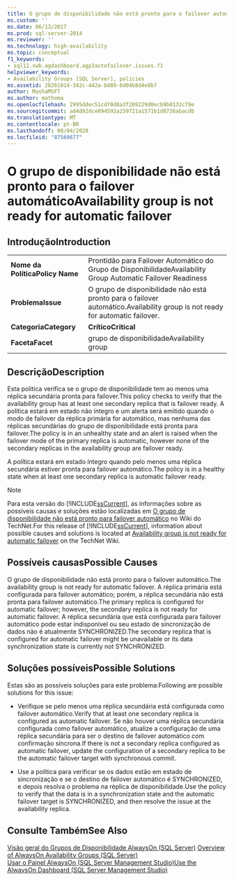 ```yaml
---
title: O grupo de disponibilidade não está pronto para o failover automático | Microsoft Docs
ms.custom: ''
ms.date: 06/13/2017
ms.prod: sql-server-2014
ms.reviewer: ''
ms.technology: high-availability
ms.topic: conceptual
f1_keywords:
- sql12.swb.agdashboard.agp3autofailover.issues.f1
helpviewer_keywords:
- Availability Groups [SQL Server], policies
ms.assetid: 28261014-342c-442a-bd89-6d04b8d4e8b7
author: MashaMSFT
ms.author: mathoma
ms.openlocfilehash: 2995ddec51cd70d8a3f209229d0ecb9b0132c79e
ms.sourcegitcommit: ad4d92dce894592a259721a1571b1d8736abacdb
ms.translationtype: MT
ms.contentlocale: pt-BR
ms.lasthandoff: 08/04/2020
ms.locfileid: "87569677"
---
```

# <a name="availability-group-is-not-ready-for-automatic-failover"></a><span data-ttu-id="e1b26-102">O grupo de disponibilidade não está pronto para o failover automático</span><span class="sxs-lookup"><span data-stu-id="e1b26-102">Availability group is not ready for automatic failover</span></span>
    
## <a name="introduction"></a><span data-ttu-id="e1b26-103">Introdução</span><span class="sxs-lookup"><span data-stu-id="e1b26-103">Introduction</span></span>  
  
|||  
|-|-|  
|<span data-ttu-id="e1b26-104">**Nome da Política**</span><span class="sxs-lookup"><span data-stu-id="e1b26-104">**Policy Name**</span></span>|<span data-ttu-id="e1b26-105">Prontidão para Failover Automático do Grupo de Disponibilidade</span><span class="sxs-lookup"><span data-stu-id="e1b26-105">Availability Group Automatic Failover Readiness</span></span>|  
|<span data-ttu-id="e1b26-106">**Problema**</span><span class="sxs-lookup"><span data-stu-id="e1b26-106">**Issue**</span></span>|<span data-ttu-id="e1b26-107">O grupo de disponibilidade não está pronto para o failover automático.</span><span class="sxs-lookup"><span data-stu-id="e1b26-107">Availability group is not ready for automatic failover.</span></span>|  
|<span data-ttu-id="e1b26-108">**Categoria**</span><span class="sxs-lookup"><span data-stu-id="e1b26-108">**Category**</span></span>|<span data-ttu-id="e1b26-109">**Crítico**</span><span class="sxs-lookup"><span data-stu-id="e1b26-109">**Critical**</span></span>|  
|<span data-ttu-id="e1b26-110">**Faceta**</span><span class="sxs-lookup"><span data-stu-id="e1b26-110">**Facet**</span></span>|<span data-ttu-id="e1b26-111">grupo de disponibilidade</span><span class="sxs-lookup"><span data-stu-id="e1b26-111">Availability group</span></span>|  
  
## <a name="description"></a><span data-ttu-id="e1b26-112">Descrição</span><span class="sxs-lookup"><span data-stu-id="e1b26-112">Description</span></span>  
 <span data-ttu-id="e1b26-113">Esta política verifica se o grupo de disponibilidade tem ao menos uma réplica secundária pronta para failover.</span><span class="sxs-lookup"><span data-stu-id="e1b26-113">This policy checks to verify that the availability group has at least one secondary replica that is failover ready.</span></span> <span data-ttu-id="e1b26-114">A política estará em estado não íntegro e um alerta será emitido quando o modo de failover da réplica primária for automático, mas nenhuma das réplicas secundárias do grupo de disponibilidade está pronta para failover.</span><span class="sxs-lookup"><span data-stu-id="e1b26-114">The policy is in an unhealthy state and an alert is raised when the failover mode of the primary replica is automatic, however none of the secondary replicas in the availability group are failover ready.</span></span>  
  
 <span data-ttu-id="e1b26-115">A política estará em estado íntegro quando pelo menos uma réplica secundária estiver pronta para failover automático.</span><span class="sxs-lookup"><span data-stu-id="e1b26-115">The policy is in a healthy state when at least one secondary replica is automatic failover ready.</span></span>  
  
> [!NOTE]  
>  <span data-ttu-id="e1b26-116">Para esta versão do [!INCLUDE[ssCurrent](../../../includes/sscurrent-md.md)], as informações sobre as possíveis causas e soluções estão localizadas em [O grupo de disponibilidade não está pronto para failover automático](https://go.microsoft.com/fwlink/p/?LinkId=220851) no Wiki do TechNet.</span><span class="sxs-lookup"><span data-stu-id="e1b26-116">For this release of [!INCLUDE[ssCurrent](../../../includes/sscurrent-md.md)], information about possible causes and solutions is located at [Availability group is not ready for automatic failover](https://go.microsoft.com/fwlink/p/?LinkId=220851) on the TechNet Wiki.</span></span>  
  
## <a name="possible-causes"></a><span data-ttu-id="e1b26-117">Possíveis causas</span><span class="sxs-lookup"><span data-stu-id="e1b26-117">Possible Causes</span></span>  
 <span data-ttu-id="e1b26-118">O grupo de disponibilidade não está pronto para o failover automático.</span><span class="sxs-lookup"><span data-stu-id="e1b26-118">The availability group is not ready for automatic failover.</span></span> <span data-ttu-id="e1b26-119">A réplica primária está configurada para failover automático; porém, a réplica secundária não está pronta para failover automático.</span><span class="sxs-lookup"><span data-stu-id="e1b26-119">The primary replica is configured for automatic failover; however, the secondary replica is not ready for automatic failover.</span></span> <span data-ttu-id="e1b26-120">A réplica secundária que está configurada para failover automático pode estar indisponível ou seu estado de sincronização de dados não é atualmente SYNCHRONIZED.</span><span class="sxs-lookup"><span data-stu-id="e1b26-120">The secondary replica that is configured for automatic failover might be unavailable or its data synchronization state is currently not SYNCHRONIZED.</span></span>  
  
## <a name="possible-solutions"></a><span data-ttu-id="e1b26-121">Soluções possíveis</span><span class="sxs-lookup"><span data-stu-id="e1b26-121">Possible Solutions</span></span>  
 <span data-ttu-id="e1b26-122">Estas são as possíveis soluções para este problema:</span><span class="sxs-lookup"><span data-stu-id="e1b26-122">Following are possible solutions for this issue:</span></span>  
  
-   <span data-ttu-id="e1b26-123">Verifique se pelo menos uma réplica secundária está configurada como failover automático.</span><span class="sxs-lookup"><span data-stu-id="e1b26-123">Verify that at least one secondary replica is configured as automatic failover.</span></span> <span data-ttu-id="e1b26-124">Se não houver uma réplica secundária configurada como failover automático, atualize a configuração de uma réplica secundária para ser o destino de failover automático com confirmação síncrona.</span><span class="sxs-lookup"><span data-stu-id="e1b26-124">If there is not a secondary replica configured as automatic failover, update the configuration of a secondary replica to be the automatic failover target with synchronous commit.</span></span>  
  
-   <span data-ttu-id="e1b26-125">Use a política para verificar se os dados estão em estado de sincronização e se o destino de failover automático é SYNCHRONIZED, e depois resolva o problema na réplica de disponibilidade.</span><span class="sxs-lookup"><span data-stu-id="e1b26-125">Use the policy to verify that the data is in a synchronization state and the automatic failover target is SYNCHRONIZED, and then resolve the issue at the availability replica.</span></span>  
  
## <a name="see-also"></a><span data-ttu-id="e1b26-126">Consulte Também</span><span class="sxs-lookup"><span data-stu-id="e1b26-126">See Also</span></span>  
 <span data-ttu-id="e1b26-127">[Visão geral do Grupos de Disponibilidade AlwaysOn &#40;SQL Server&#41;](overview-of-always-on-availability-groups-sql-server.md) </span><span class="sxs-lookup"><span data-stu-id="e1b26-127">[Overview of AlwaysOn Availability Groups &#40;SQL Server&#41;](overview-of-always-on-availability-groups-sql-server.md) </span></span>  
 [<span data-ttu-id="e1b26-128">Usar o Painel AlwaysOn &#40;SQL Server Management Studio&#41;</span><span class="sxs-lookup"><span data-stu-id="e1b26-128">Use the AlwaysOn Dashboard &#40;SQL Server Management Studio&#41;</span></span>](use-the-always-on-dashboard-sql-server-management-studio.md)  
  
  
